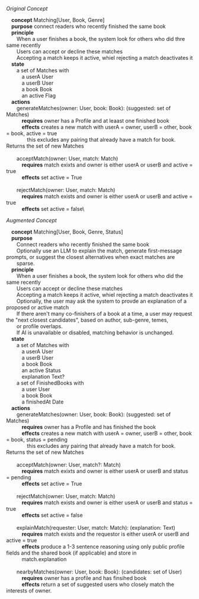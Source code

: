 *Original Concept*

&emsp;**concept** Matching[User, Book, Genre]\
&emsp;**purpose** connect readers who recently finished the same book\
&emsp;**principle** \
&emsp;&emsp;When a user finishes a book, the system look for others who did thre same recently\
&emsp;&emsp;Users can accept or decline these matches\
&emsp;&emsp;Accepting a match keeps it active, whiel rejecting a match deactivates it\
&emsp;**state**\
&emsp;&emsp;a set of Matches with \
&emsp;&emsp;&emsp;a userA User\
&emsp;&emsp;&emsp;a userB User\
&emsp;&emsp;&emsp;a book Book\
&emsp;&emsp;&emsp;an active Flag\
&emsp;**actions**\
&emsp;&emsp;generateMatches(owner: User, book: Book): (suggested: set of Matches)\
&emsp;&emsp;&emsp;**requires** owner has a Profile and at leaast one finished book\
&emsp;&emsp;&emsp;**effects** creates a new match with userA = owner, userB = other, book = book, active = true\
&emsp;&emsp;&emsp;&emsp;this excludes any pairing that already have a match for book. Returns the set of new Matches <br /><br />
&emsp;&emsp;acceptMatch(owner: User, match: Match)\
&emsp;&emsp;&emsp;**requires** match exixts and owner is either userA or userB and active = true\
&emsp;&emsp;&emsp;**effects** set active = True<br /><br />
&emsp;&emsp;rejectMatch(owner: User, match: Match)\
&emsp;&emsp;&emsp;**requires** match exists and owner is either userA or userB and active = true\
&emsp;&emsp;&emsp;**effects** set active = false\

*Augmented Concept*

&emsp;**concept** Matching[User, Book, Genre, Status]\
&emsp;**purpose**\
&emsp;&emsp;Connect readers who recently finished the same book\
&emsp;&emsp;Optionally use an LLM to explain the match, generate first-message prompts, or suggest the closest alternatives when exact matches are\
&emsp;&emsp;sparse.\
&emsp;**principle** \
&emsp;&emsp;When a user finishes a book, the system look for others who did the same recently\
&emsp;&emsp;Users can accept or decline these matches\
&emsp;&emsp;Accepting a match keeps it active, whiel rejecting a match deactivates it\
&emsp;&emsp;Optionally, the user may ask the system to provde an explanation of a proposed or active match\
&emsp;&emsp;If there aren't many co-finishers of a book at a time, a user may request the "next closest candidates", based on author, sub-genre, temes,\
&emsp;&emsp;or profile overlaps.\
&emsp;&emsp;If AI is unavailable or disabled, matching behavior is unchanged.\
&emsp;**state**\
&emsp;&emsp;a set of Matches with \
&emsp;&emsp;&emsp;a userA User\
&emsp;&emsp;&emsp;a userB User\
&emsp;&emsp;&emsp;a book Book\
&emsp;&emsp;&emsp;an active Status\
&emsp;&emsp;&emsp;explanation Text?\
&emsp;&emsp;a set of FinishedBooks with\
&emsp;&emsp;&emsp;a user User\
&emsp;&emsp;&emsp;a book Book\
&emsp;&emsp;&emsp;a finishedAt Date\
&emsp;**actions**\
&emsp;&emsp;generateMatches(owner: User, book: Book): (suggested: set of Matches)\
&emsp;&emsp;&emsp;**requires** owner has a Profile and has finished the book\
&emsp;&emsp;&emsp;**effects** creates a new match with userA = owner, userB = other, book = book, status = pending\
&emsp;&emsp;&emsp;&emsp;this excludes any pairing that already have a match for book. Returns the set of new Matches <br /><br />
&emsp;&emsp;acceptMatch(owner: User, match?: Match)\
&emsp;&emsp;&emsp;**requires** match exixts and owner is either userA or userB and status = pending\
&emsp;&emsp;&emsp;**effects** set active = True<br /><br />
&emsp;&emsp;rejectMatch(owner: User, match: Match)\
&emsp;&emsp;&emsp;**requires** match exists and owner is either userA or userB and status = true\
&emsp;&emsp;&emsp;**effects** set active = false<br /><br />
&emsp;&emsp;explainMatch(requester: User, match: Match): (explanation: Text)\
&emsp;&emsp;&emsp;**requires** match exists and the requestor is either userA or userB and active = true\
&emsp;&emsp;&emsp;**effects** produce a 1-3 sentence reasoning using only public profile fields and the shared book (if applicable) and store in\
&emsp;&emsp;&emsp;match.explanation<br /><br />
&emsp;&emsp;nearbyMatches(owner: User, book: Book): (candidates: set of User)\
&emsp;&emsp;&emsp;**requires** owner has a profile and has finsihed book\
&emsp;&emsp;&emsp;**effects** return a set of suggested users who closely match the interests of owner.